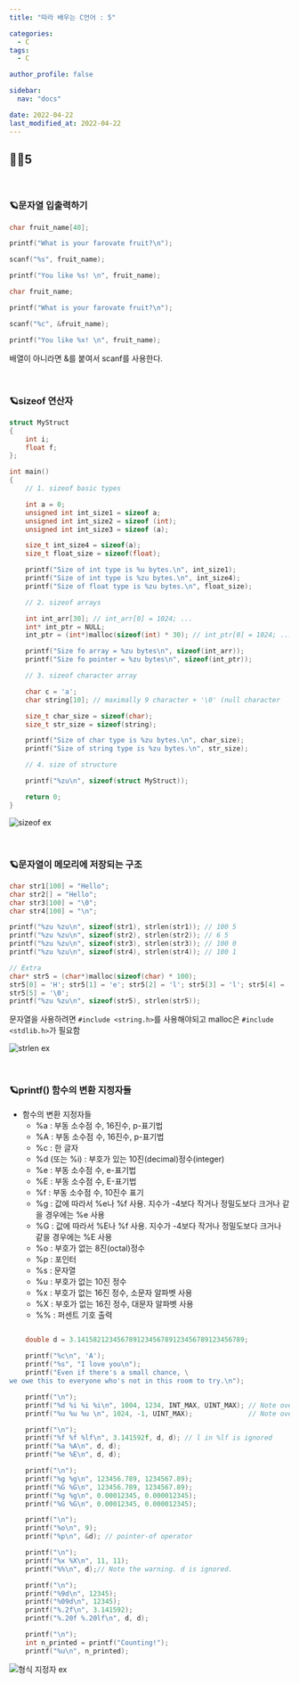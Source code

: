 ```yaml
---
title: "따라 배우는 C언어 : 5"

categories:
  - C
tags:
  - C

author_profile: false

sidebar:
  nav: "docs"

date: 2022-04-22
last_modified_at: 2022-04-22
---
```


## 🙇‍♀️5

<br>

### 🪐문자열 입출력하기

```c
char fruit_name[40];

printf("What is your farovate fruit?\n");

scanf("%s", fruit_name);

printf("You like %s! \n", fruit_name);
```


```c
char fruit_name;

printf("What is your farovate fruit?\n");

scanf("%c", &fruit_name);

printf("You like %x! \n", fruit_name);
```
배열이 아니라면 &를 붙여서 scanf를 사용한다.

<br>

### 🪐sizeof 연산자

```C
struct MyStruct
{
	int i;
	float f;
};

int main()
{
	// 1. sizeof basic types

	int a = 0;
	unsigned int int_size1 = sizeof a;
	unsigned int int_size2 = sizeof (int);
	unsigned int int_size3 = sizeof (a);

	size_t int_size4 = sizeof(a);
	size_t float_size = sizeof(float);

	printf("Size of int type is %u bytes.\n", int_size1);
	printf("Size of int type is %zu bytes.\n", int_size4);
	printf("Size of float type is %zu bytes.\n", float_size);

	// 2. sizeof arrays

	int int_arr[30]; // int_arr[0] = 1024; ...
	int* int_ptr = NULL;
	int_ptr = (int*)malloc(sizeof(int) * 30); // int_ptr[0] = 1024; ...

	printf("Size fo array = %zu bytes\n", sizeof(int_arr));
	printf("Size fo pointer = %zu bytes\n", sizeof(int_ptr));

	// 3. sizeof character array

	char c = 'a';
	char string[10]; // maximally 9 character + '\0' (null character

	size_t char_size = sizeof(char);
	size_t str_size = sizeof(string);

	printf("Size of char type is %zu bytes.\n", char_size);
	printf("Size of string type is %zu bytes.\n", str_size);

	// 4. size of structure

	printf("%zu\n", sizeof(struct MyStruct));

	return 0;
}
```

![sizeof ex](https://user-images.githubusercontent.com/86364202/164590733-e9ea1f39-1d3e-411a-ba35-dc9fc8c0f3a4.png)



<br>

### 🪐문자열이 메모리에 저장되는 구조

```C
char str1[100] = "Hello";
char str2[] = "Hello";
char str3[100] = "\0";
char str4[100] = "\n";

printf("%zu %zu\n", sizeof(str1), strlen(str1)); // 100 5
printf("%zu %zu\n", sizeof(str2), strlen(str2)); // 6 5
printf("%zu %zu\n", sizeof(str3), strlen(str3)); // 100 0
printf("%zu %zu\n", sizeof(str4), strlen(str4)); // 100 1

// Extra
char* str5 = (char*)malloc(sizeof(char) * 100);
str5[0] = 'H'; str5[1] = 'e'; str5[2] = 'l'; str5[3] = 'l'; str5[4] = 'o';
str5[5] = '\0';
printf("%zu %zu\n", sizeof(str5), strlen(str5));
```
문자열을 사용하려면 `#include <string.h>`를 사용해야되고 malloc은 `#include <stdlib.h>`가 필요함


![strlen ex](https://user-images.githubusercontent.com/86364202/164596025-86031f77-1209-405f-b6eb-896a3c7f57a5.png)

<br>

### 🪐printf() 함수의 변환 지정자들

* 함수의 변환 지정자들
    - %a : 부동 소수점 수, 16진수, p-표기법
    - %A : 부동 소수점 수, 16진수, p-표기법
    - %c : 한 글자
    - %d (또는 %i) : 부호가 있는 10진(decimal)정수(integer)
    - %e : 부동 소수점 수, e-표기법
    - %E : 부동 소수점 수, E-표기법
    - %f : 부동 소수점 수, 10진수 표기
    - %g : 값에 따라서 %e나 %f 사용. 지수가 -4보다 작거나 정밀도보다 크거나 같을 경우에는 %e 사용
    - %G : 값에 따라서 %E나 %f 사용. 지수가 -4보다 작거나 정밀도보다 크거나 같을 경우에는 %E 사용
    - %o : 부호가 없는 8진(octal)정수
    - %p : 포인터
    - %s : 문자열
    - %u : 부호가 없는 10진 정수
    - %x : 부호가 없는 16진 정수, 소문자 알파벳 사용
    - %X : 부호가 없는 16진 정수, 대문자 알파벳 사용
    - %% : 퍼센트 기호 출력


```C

	double d = 3.141582123456789123456789123456789123456789;
	
	printf("%c\n", 'A');
	printf("%s", "I love you\n");
	printf("Even if there's a small chance, \
we owe this to everyone who's not in this room to try.\n");

	printf("\n");
	printf("%d %i %i %i\n", 1004, 1234, INT_MAX, UINT_MAX); // Note overflow
	printf("%u %u %u \n", 1024, -1, UINT_MAX);				// Note overflow

	printf("\n");
	printf("%f %f %lf\n", 3.141592f, d, d); // l in %lf is ignored
	printf("%a %A\n", d, d);
	printf("%e %E\n", d, d);

	printf("\n");
	printf("%g %g\n", 123456.789, 1234567.89);
	printf("%G %G\n", 123456.789, 1234567.89);
	printf("%g %g\n", 0.00012345, 0.000012345);
	printf("%G %G\n", 0.00012345, 0.000012345);

	printf("\n");
	printf("%o\n", 9);
	printf("%p\n", &d); // pointer-of operator

	printf("\n");
	printf("%x %X\n", 11, 11);
	printf("%%\n", d);// Note the warning. d is ignored.

	printf("\n");
	printf("%9d\n", 12345);
	printf("%09d\n", 12345);
	printf("%.2f\n", 3.141592);
	printf("%.20f %.20lf\n", d, d);

	printf("\n");
	int n_printed = printf("Counting!");
	printf("%u\n", n_printed);
```

![형식 지정자 ex](https://user-images.githubusercontent.com/86364202/164607062-95c05a83-5188-4d03-b806-11a5f79b1883.png)
